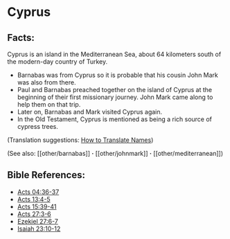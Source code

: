 # Cyprus #

## Facts: ##

Cyprus is an island in the Mediterranean Sea, about 64 kilometers south of the modern-day country of Turkey.

* Barnabas was from Cyprus so it is probable that his cousin John Mark was also from there.
* Paul and Barnabas preached together on the island of Cyprus at the beginning of their first missionary journey. John Mark came along to help them on that trip.
* Later on, Barnabas and Mark visited Cyprus again.
* In the Old Testament, Cyprus is mentioned as being a rich source of cypress trees.

(Translation suggestions: [How to Translate Names](en/ta-vol1/translate/man/translate-names))

(See also: [[other/barnabas]] **·** [[other/johnmark]] **·** [[other/mediterranean]])

## Bible References: ##

* [Acts 04:36-37](en/tn/act/help/04/36)
* [Acts 13:4-5](en/tn/act/help/13/04)
* [Acts 15:39-41](en/tn/act/help/15/39)
* [Acts 27:3-6](en/tn/act/help/27/03)
* [Ezekiel 27:6-7](en/tn/ezk/help/27/06)
* [Isaiah 23:10-12](en/tn/isa/help/23/10)